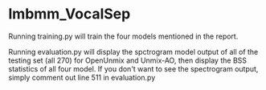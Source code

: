 # lmbmm_VocalSep
Running training.py will train the four models mentioned in the report.


Running evaluation.py will display the spctrogram model output of all of the testing set (all 270) for OpenUnmix and Unmix-AO, then display the BSS statistics of all four model. If you don't want to see the spectrogram output, simply comment out line 511 in evaluation.py
